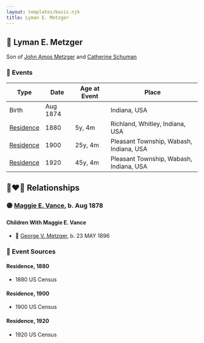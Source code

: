 ```yaml
---
layout: templates/basic.njk
title: Lyman E. Metzger
---
```

## 🔵 Lyman E. Metzger

Son of [John Amos Metzger](/people/2/28893894) and [Catherine Schuman](/people/3/39599940)

### 📆 Events

Type | Date | Age at Event | Place
------ | ------ | ------ | ------
Birth | Aug 1874 |  | Indiana, USA
[Residence](#event-event-0) | 1880 | 5y, 4m | Richland, Whitley, Indiana, USA
[Residence](#event-event-1) | 1900 | 25y, 4m | Pleasant Township, Wabash, Indiana, USA
[Residence](#event-event-2) | 1920 | 45y, 4m | Pleasant Township, Wabash, Indiana, USA

## 👩‍❤️‍👨 Relationships

### 🟣 [Maggie E. Vance](/people/9/93797650), b. Aug 1878

#### Children With Maggie E. Vance
* 🔵 [George V. Metzger](/people/2/27843040), b. 23 MAY 1896
### 📰 Event Sources

#### <a id="event-event-0"></a> Residence, 1880
* 1880 US Census

#### <a id="event-event-1"></a> Residence, 1900
* 1900 US Census

#### <a id="event-event-2"></a> Residence, 1920
* 1920 US Census
